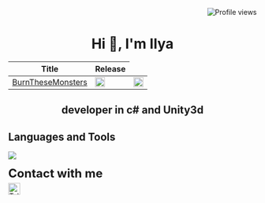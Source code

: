 <!-- Center align text using HTML -->
<p align="right"> <img src="https://komarev.com/ghpvc/?username=BCyclik&color=blue" alt="Profile views" /> </p>

<h1 align="center">
  Hi 👋, I'm Ilya
</h1>
<table>
    <thead>
        <tr>
            <th>Title</th>
            <th>Release</th>
        </tr>
    </thead>
    <tbody>
        <tr>
            <td><a href="https://gitlab.com/triplet-games/BurnTheseCreatures" target="_blank">BurnTheseMonsters</a></td>
            <td><img href="https://yandex.ru/games/app/298353" src="https://img.icons8.com/?size=100&id=CclFWjzMJys4&format=png&color=000000" alt="X" width="20" height="20"></td>
            <td><img href="https://yandex.ru/games/app/298353" src="https://example.com/cross-icon.png" alt="X" width="20" height="20"></td>
        </tr>
<!--         <tr>
            <td><a href="https://games.yandex.ru/games/another-game-name" target="_blank">Другая игра</a></td>
            <td><img src="https://example.com/cross-icon.png" alt="X" width="20" height="20"></td>
        </tr> -->
    </tbody>
</table>
<h2 align="center">developer in c# and Unity3d</h2>
<!-- Languages and Tools section -->
<h2 align="left">Languages and Tools</h2>
<p align="left">
  <a href="https://skillicons.dev">
    <img src="https://skillicons.dev/icons?i=cs,unity,cpp,unreal,vscode,py,ps,blender,html,docker,postman" />
  </a>
</p>
<!-- Contact section -->
<div style="text" align="left">
    <span style="display: block; font-size: 24px; font-weight: bold;">Contact with me</span>
    <div style="margin-top: 5px;">
        <a href="https://t.me/BCyclik">
            <img src="https://img.shields.io/badge/Telegram-2CA5E0?style=for-the-badge&logo=telegram&logoColor=white" alt="Telegram" 
                 style="height: 24px; vertical-align: middle;" />
        </a>
    </div>
</div>
